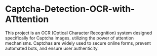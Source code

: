 # Captcha-Detection-OCR-with-ATttention
This project is an OCR (Optical Character Recognition) system designed specifically for Captcha images, utilizing the power of attention mechanisms. Captchas are widely used to secure online forms, prevent automated bots, and ensure user authenticity. 
